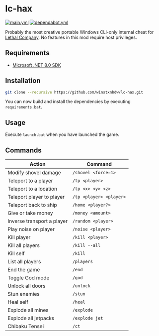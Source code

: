 # lc-hax

[![main.yml](https://github.com/winstxnhdw/lc-hax/actions/workflows/main.yml/badge.svg)](https://github.com/winstxnhdw/lc-hax/actions/workflows/main.yml)
[![dependabot.yml](https://github.com/winstxnhdw/lc-hax/actions/workflows/dependabot.yml/badge.svg)](https://github.com/winstxnhdw/lc-hax/actions/workflows/dependabot.yml)

Probably the most creative portable Windows CLI-only internal cheat for [Lethal Company](https://en.wikipedia.org/wiki/Lethal_Company). No features in this mod require host privileges.

## Requirements

- [Microsoft .NET 8.0 SDK](https://dotnet.microsoft.com/en-us/download)

## Installation

```bash
git clone --recursive https://github.com/winstxnhdw/lc-hax.git
```

You can now build and install the dependencies by executing `requirements.bat`.

## Usage

Execute `launch.bat` when you have launched the game.

## Commands

| Action                     | Command                 |
| -------------------------- | ----------------------- |
| Modify shovel damage       | `/shovel <force=1>`     |
| Teleport to a player       | `/tp <player>`          |
| Teleport to a location     | `/tp <x> <y> <z>`       |
| Teleport player to player  | `/tp <player> <player>` |
| Teleport back to ship      | `/home <player?>`       |
| Give or take money         | `/money <amount>`       |
| Inverse transport a player | `/random <player>`      |
| Play noise on player       | `/noise <player>`       |
| Kill player                | `/kill <player>`        |
| Kill all players           | `/kill --all`           |
| Kill self                  | `/kill`                 |
| List all players           | `/players`              |
| End the game               | `/end`                  |
| Toggle God mode            | `/god`                  |
| Unlock all doors           | `/unlock`               |
| Stun enemies               | `/stun`                 |
| Heal self                  | `/heal`                 |
| Explode all mines          | `/explode`              |
| Explode all jetpacks       | `/explode jet`          |
| Chibaku Tensei             | `/ct`                   |

